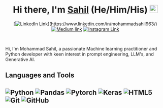 <div align="center">
  <h1>Hi there, I'm <a href="https://www.linkedin.com/in/mohammadsahil963/" target="_blank">Sahil</a> (He/Him/His) <img src="https://media.giphy.com/media/hvRJCLFzcasrR4ia7z/giphy.gif" width="25px"> </h1>
</div>
<div align="center">

[![LinkedIn Link](https://img.shields.io/badge/linkedin/in/mohammadsahil963%20-%230077B5.svg?&style=flat&logo=linkedin&logoColor=white")](https://www.linkedin.com/in/mohammadsahil963/)
[![Medium link](https://img.shields.io/badge/-medium.com/@mhdsahilkhn-black.svg?&style=flat&logo=medium&logoColor=white)](https://medium.com/@mhdsahilkhn)
[![Instagram Link](https://img.shields.io/badge/instagram.com/saahhillll%20-%23E4405F.svg?&style=flat&logo=Instagram&logoColor=white)](https://www.instagram.com/saahhillll/)
</div>


<br />

Hi, I'm Mohammad Sahil, a passionate Machine learning practitioner and Python developer with keen interest in prompt engineering, LLM's, and Generative AI.


<h2>Languages and Tools<h2>

![Python](https://img.shields.io/badge/-Python-1F425F?style=flat-square&logo=python&logoColor=white)
![Pandas](https://img.shields.io/badge/-Pandas-150458?style=flat-square&logo=pandas&logoColor=white)
![Pytorch](https://img.shields.io/badge/-PyTorch-EE4C2C?style=flat-square&logo=pytorch&logoColor=white)
![Keras](https://img.shields.io/badge/-Keras-D00000?style=flat-square&logo=keras&logoColor=white)
![HTML5](https://img.shields.io/badge/-HTML5-E34F26?style=flat-square&logo=html5&logoColor=white)
![Git](https://img.shields.io/badge/-Git-black?style=flat-square&logo=git&logoColor=white)
![GitHub](https://img.shields.io/badge/-GitHub-181717?style=flat-square&logo=github&logoColor=white)



